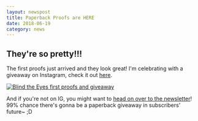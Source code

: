 ```yaml
---
layout: newspost
title: Paperback Proofs are HERE
date: 2018-06-19
category: news
---
```


## They're so pretty!!!

The first proofs just arrived and they look great! I'm celebrating with a giveaway on Instagram, check it out [here](https://www.instagram.com/p/BkN93FHFAqs/?taken-by=kaie.space).

[![Blind the Eyes first proofs and giveaway](https://im.ezgif.com/tmp/ezgif-1-9fd923ac4e.gif)](ttps://www.instagram.com/p/BkN93FHFAqs/?taken-by=kaie.space)

And if you're not on IG, you might want to [head on over to the newsletter](https://emailoctopus.com/lists/6b5e4875-6428-11e8-a3c9-06b79b628af2/forms/subscribe)! 99% chance there's gonna be a paperback giveaway in subscribers' future~ ;D
